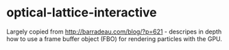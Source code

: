 # optical-lattice-interactive

Largely copied from http://barradeau.com/blog/?p=621 - descripes in depth how to use a frame buffer object (FBO) for rendering particles with the GPU.
